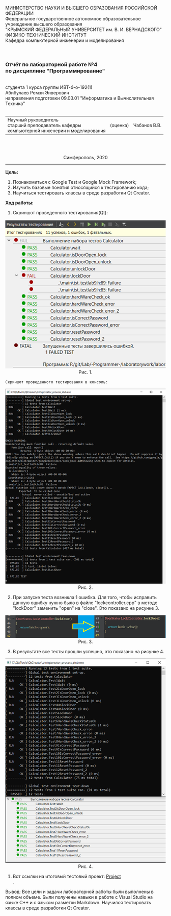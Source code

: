МИНИСТЕРСТВО НАУКИ  И ВЫСШЕГО ОБРАЗОВАНИЯ РОССИЙСКОЙ ФЕДЕРАЦИИ  
Федеральное государственное автономное образовательное учреждение высшего образования  
"КРЫМСКИЙ ФЕДЕРАЛЬНЫЙ УНИВЕРСИТЕТ им. В. И. ВЕРНАДСКОГО"  
ФИЗИКО-ТЕХНИЧЕСКИЙ ИНСТИТУТ  
Кафедра компьютерной инженерии и моделирования
<br/><br/>
​
### Отчёт по лабораторной работе №4 <br/> по дисциплине "Программирование"
<br/>
​
студента 1 курса группы ИВТ-б-о-192(1)<br/>
Абибулаев Ремзи Энверович</br>
направления подготовки 09.03.01 "Информатика и Вычислительная Техника"
<br/>
​
<table>
<tr><td>Научный руководитель<br/> старший преподаватель кафедры<br/> компьютерной инженерии и моделирования</td>
<td>(оценка)<br/></td>
<td>Чабанов В.В.</td>
</tr>
</table>
<br/><br/>
<p align="center">Симферополь, 2020</p>
<hr>

**Цель:** 

1. Познакомиться с Google Test и Google Mock Framework;
2. Изучить базовые понятия относящийся к тестированию кода;
3. Научиться тестировать классы в среде разработки Qt Creator.

**Ход работы:**

1.   Скриншот проведенного тестирования(Qt):

<center>
<img src="resources\1.png"><br/>
Рис. 1.</center>

    Скриншот проведенного тестирования в консоль:

<center>
<img src="resources\2.png"><br/>
Рис. 2.</center>

2. При запуске теста возникла 1 ошибка. Для того, чтобы исправить данную ошибку нужно было в файле "lockcontroller.cpp" в методе "lockDoor" заменить "open" на "close". Это показано на рисунке 3. 

<center>
<img src="resources\3.png"><br/>
Рис. 3.</center>

3. В результате все тесты прошли успешно, это показано на рисунке 4.

<center>
<img src="resources\4.png"><br/>
Рис. 4.</center>

1. Вот ссылки на итоговый тестовый проект: <a href="code\">Project</a><br/>.


Вывод: Все цели и задачи лабораторной работы были выполнены в полном объеме. Были получены навыки в работе с Visual Studio на языке C++ и с языком разметки Markdown. Научился тестировать классы в среде разработки Qt Creator.